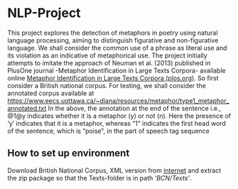# NLP-Project

This project explores the detection of metaphors in poetry using natural language processing, aiming to distinguish figurative and non-figurative language.
We shall consider the common use of a phrase as literal use and its violation as an indicative of metaphorical use. The project initially attempts to imitate the approach of Neuman et al. (2013) published in PlusOne journal -Metaphor Identification in Large Texts Corpora- available online [Metaphor Identification in Large Texts Corpora (plos.org)](https://journals.plos.org/plosone/article?id=10.1371/journal.pone.0062343). So first consider a British national corpus. For testing, we shall consider the annotated corpus available at https://www.eecs.uottawa.ca/~diana/resources/metaphor/type1_metaphor_annotated.txt 
In the above, the annotation at the end of the sentence i.e., @1@y   indicates whether it is a metaphor (y) or not (n). Here the presence of ‘y’ indicates that it is a metaphor, whereas “1” indicates the first head word of the sentence, which is “poise”, in the part of speech tag sequence



## How to set up environment


Download British National Corpus, XML version from [internet](https://ota.bodleian.ox.ac.uk/repository/xmlui/handle/20.500.12024/2554) and extract the zip package so that the Texts-folder is in path _'BCN/Texts'_.